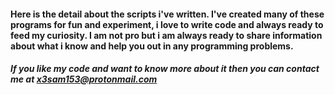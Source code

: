 #### **Here is the detail about the scripts i've written. I've created many of these programs for fun and experiment, i love to write code and always ready to feed my curiosity. I am not pro but i am always ready to share information about what i know and help you out in any programming problems.**

##### If you like my code and want to know more about it then you can contact me at *x3sam153@protonmail.com*

